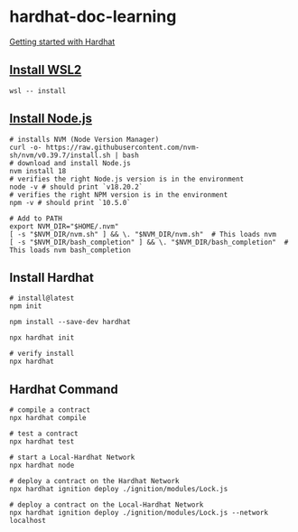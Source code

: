 # hardhat-doc-learning

[Getting started with Hardhat](https://hardhat.org/hardhat-runner/docs/getting-started#overview)

## [Install WSL2](https://learn.microsoft.com/en-us/windows/wsl/install)

```shell
wsl -- install
```

## [Install Node.js](https://nodejs.org/en/download/package-manager)

```shell
# installs NVM (Node Version Manager)
curl -o- https://raw.githubusercontent.com/nvm-sh/nvm/v0.39.7/install.sh | bash
# download and install Node.js
nvm install 18
# verifies the right Node.js version is in the environment
node -v # should print `v18.20.2`
# verifies the right NPM version is in the environment
npm -v # should print `10.5.0`

# Add to PATH
export NVM_DIR="$HOME/.nvm"
[ -s "$NVM_DIR/nvm.sh" ] && \. "$NVM_DIR/nvm.sh"  # This loads nvm
[ -s "$NVM_DIR/bash_completion" ] && \. "$NVM_DIR/bash_completion"  # This loads nvm bash_completion
```

## Install Hardhat

```shell
# install@latest
npm init

npm install --save-dev hardhat

npx hardhat init

# verify install
npx hardhat
```

## Hardhat Command

```shell
# compile a contract
npx hardhat compile

# test a contract
npx hardhat test

# start a Local-Hardhat Network
npx hardhat node

# deploy a contract on the Hardhat Network
npx hardhat ignition deploy ./ignition/modules/Lock.js

# deploy a contract on the Local-Hardhat Network
npx hardhat ignition deploy ./ignition/modules/Lock.js --network localhost
```
